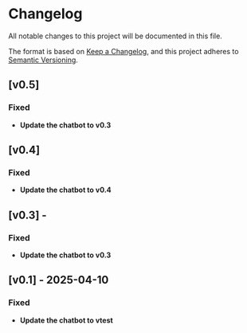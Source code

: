 # Changelog

All notable changes to this project will be documented in this file.

The format is based on [Keep a Changelog](https://keepachangelog.com/en/1.1.0/),
and this project adheres to [Semantic Versioning](https://semver.org/spec/v2.0.0.html).

## [v0.5]

### Fixed

- **Update the chatbot to v0.3**


## [v0.4]

### Fixed

- **Update the chatbot to v0.4**


## [v0.3] - 

### Fixed

- **Update the chatbot to v0.3**


## [v0.1] - 2025-04-10

### Fixed

- **Update the chatbot to vtest**




